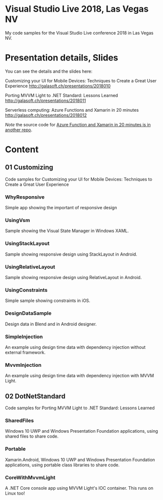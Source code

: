 # Visual Studio Live 2018, Las Vegas NV

My code samples for the Visual Studio Live conference 2018 in Las Vegas NV.

# Presentation details, Slides

You can see the details and the slides here:

Customizing your UI for Mobile Devices: Techniques to Create a Great User Experience 
http://galasoft.ch/presentations/2018010

Porting MVVM Light to .NET Standard: Lessons Learned
http://galasoft.ch/presentations/2018011

Serverless computing: Azure Functions and Xamarin in 20 minutes
http://galasoft.ch/presentations/2018012

*Note* the source code for [Azure Function and Xamarin in 20 minutes is in another repo](https://github.com/Azure-Samples/functions-xamarin-getting-started/).

# Content

## 01 Customizing

Code samples for Customizing your UI for Mobile Devices: Techniques to Create a Great User Experience 

### WhyResponsive

Simple app showing the important of responsive design

### UsingVsm

Sample showing the Visual State Manager in Windows XAML.

### UsingStackLayout

Sample showing responsive design using StackLayout in Android.

### UsingRelativeLayout

Sample showing responsive design using RelativeLayout in Android.

### UsingConstraints

Simple sample showing constraints in iOS.

### DesignDataSample

Design data in Blend and in Android designer.

### SimpleInjection

An example using design time data with dependency injection without external framework.

### MvvmInjection

An example using design time data with dependency injection with MVVM Light.

## 02 DotNetStandard

Code samples for Porting MVVM Light to .NET Standard: Lessons Learned

### SharedFiles

Windows 10 UWP and Windows Presentation Foundation applications, using shared files to share code.

### Portable

Xamarin.Android, Windows 10 UWP and Windows Presentation Foundation applications, using portable class libraries to share code.

### CoreWithMvvmLight

A .NET Core console app using MVVM Light's IOC container. This runs on Linux too!